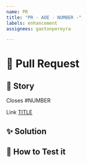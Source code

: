 ```yaml
---
name: PR
title: "PR - AOE - NUMBER -"
labels: enhancement
assignees: gastonpereyra

---
```


# :speech_balloon: Pull Request

## :link: Story
Closes #NUMBER

Link [TITLE](https://github.com/gastonpereyra/are-objects-equals/issues/NUMBER)

## :sparkles: Solution

## :checkered_flag: How to Test it

